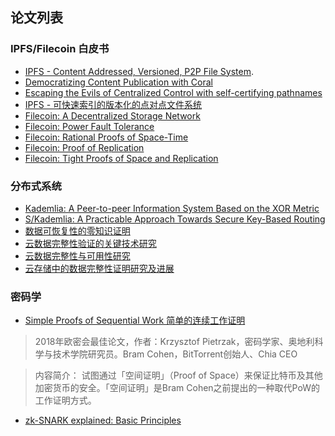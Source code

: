 ## 论文列表

### IPFS/Filecoin 白皮书

+ [IPFS - Content Addressed, Versioned, P2P File System](https://github.com/ipfs/papers/raw/master/ipfs-cap2pfs/ipfs-p2p-file-system.pdf).
+ [Democratizing Content Publication with Coral](https://web.archive.org/web/20181117012712/http://www.coralcdn.org/docs/coral-nsdi04.pdf)
+ [Escaping the Evils of Centralized Control with self-certifying pathnames](http://www.sigops.org/ew-history/1998/papers/mazieres.ps)
+ [IPFS - 可快速索引的版本化的点对点文件系统](https://gguoss.github.io/2017/05/28/ipfs/)
+ [Filecoin: A Decentralized Storage Network](../paper/filecoin.pdf)
+ [Filecoin: Power Fault Tolerance](../paper/3.pdf)
+ [Filecoin: Rational Proofs of Space-Time](../paper/4.pdf)
+ [Filecoin: Proof of Replication](../paper/5.pdf)
+ [Filecoin: Tight Proofs of Space and Replication](https://eprint.iacr.org/2018/702.pdf)

### 分布式系统
+ [Kademlia: A Peer-to-peer Information System Based on the XOR Metric](http://pdos.csail.mit.edu/~petar/papers/maymounkov-kademlia-lncs.pdf)
+ [S/Kademlia: A Practicable Approach Towards Secure Key-Based Routing](https://web.archive.org/web/20170809130252/http://www.tm.uka.de/doc/SKademlia_2007.pdf)
+ [数据可恢复性的零知识证明](../paper/6.pdf)
+ [云数据完整性验证的关键技术研究](../paper/1.pdf)
+ [云数据完整性与可用性研究](../paper/2.pdf)
+ [云存储中的数据完整性证明研究及进展](../paper/7.pdf)

### 密码学

+ [Simple Proofs of Sequential Work 简单的连续工作证明](https://eprint.iacr.org/2018/183.pdf)
> 2018年欧密会最佳论文，作者：Krzysztof Pietrzak，密码学家、奥地利科学与技术学院研究员。Bram Cohen，BitTorrent创始人、Chia CEO

>内容简介：
>试图通过「空间证明」（Proof of Space）来保证比特币及其他加密货币的安全。「空间证明」是Bram Cohen之前提出的一种取代PoW的工作证明方式。

+ [zk-SNARK explained: Basic Principles](../paper/zkSNARK.pdf)